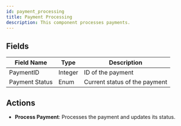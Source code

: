 ```yaml
---
id: payment_processing
title: Payment Processing
description: This component processes payments.
---
```


## Fields

| Field Name     | Type    | Description                      |
|----------------|---------|----------------------------------|
| PaymentID      | Integer | ID of the payment                |
| Payment Status | Enum    | Current status of the payment    |

## Actions

- **Process Payment**: Processes the payment and updates its status.
